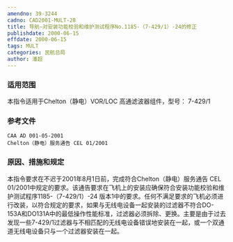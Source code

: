 ```yaml
---
amendno: 39-3244
cadno: CAD2001-MULT-28
title: 导航—对安装功能校验和维护测试程序No.1185-（7-429/1）-24的修正
publishdate: 2000-06-15
effdate: 2000-06-15
tags: MULT
categories: 民航总局
author: 潘超
---
```


### 适用范围 
本指令适用于Chelton（静电）VOR/LOC 高通滤波器组件，型号： 7-429/1

### 参考文件
    CAA AD 001-05-2001 
    Chelton（静电）服务通告 CEL 01/2001 

### 原因、措施和规定 
本指令要求在不迟于2001年8月1日前，完成符合Chelton（静电）服务通告 CEL 01/2001中规定的要求。该通告要求在飞机上的安装应确保符合安装功能校验和维护测试程序1185-（7-429/1）-24 版本1中的要求。任何不满足要求的飞机必须进行改装，以符合规定的要求，如果与无线电设备一起安装的过滤器不符合DO-153A和DO131A中的最低操作性能标准，过滤器必须拆除、更换。主要是由于过去发现一些7-429/1过滤器与不相匹配的无线电设备错误地安装在一起，或一个双通道无线电设备只与一个过滤器安装在一起。

